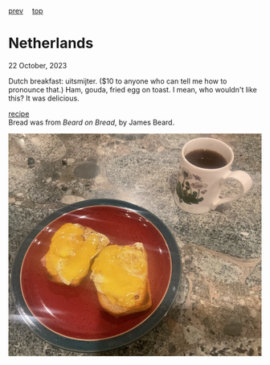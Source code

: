 [prev](nepal.md)&emsp;
[top](../index.md)&emsp;
# Netherlands
<meta property="og:image" content="images/netherlands.png"/>
22 October, 2023

Dutch breakfast: uitsmijter. ($10 to anyone who can tell me how to
pronounce that.) Ham, gouda, fried egg on toast.  I mean, who wouldn't
like this? It was delicious.

[recipe](https://www.thespruceeats.com/uitsmijter-dutch-fried-egg-and-ham-1128660)<br>
Bread was from _Beard on Bread_, by James Beard.

![breakfast](images/netherlands.jpeg)
